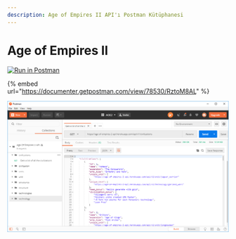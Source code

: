 ```yaml
---
description: Age of Empires II API'ı Postman Kütüphanesi
---
```


# Age of Empires II

[![Run in Postman](https://run.pstmn.io/button.svg)](https://app.getpostman.com/run-collection/4ece4b84937b364a5aaf)

{% embed url="https://documenter.getpostman.com/view/78530/RztoM8AL" %}

![](../../.gitbook/assets/ekran-alintisi.PNG)

